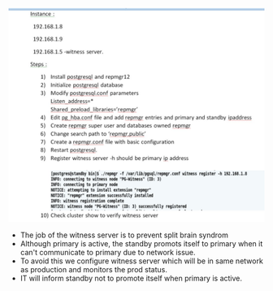 ![witness!](Witness.jpg)

- The job of the witness server is to prevent split brain syndrom
- Although primary is active, the standby promots itself to primary when it can't communicate to primary due to network issue.
- To avoid this we configure witness server which will be in same network as production and monitors the prod status.
- IT will inform standby not to promote itself when primary is active.
